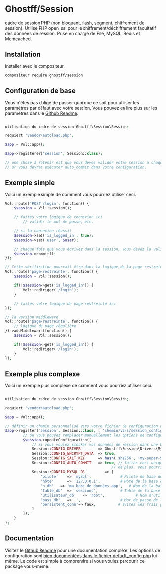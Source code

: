 # Ghostff/Session

cadre de session PHP (non bloquant, flash, segment, chiffrement de session). Utilise PHP open_ssl pour le chiffrement/déchiffrement facultatif des données de session. Prise en charge de File, MySQL, Redis et Memcached.

## Installation

Installer avec le compositeur.

```bash
compositeur require ghostff/session
```

## Configuration de base

Vous n'êtes pas obligé de passer quoi que ce soit pour utiliser les paramètres par défaut avec votre session. Vous pouvez en lire plus sur les paramètres dans le [Github Readme](https://github.com/Ghostff/Session).

```php

utilisation du cadre de session Ghostff\Session\Session;

requiert 'vendor/autoload.php';

$app = Vol::app();

$app->registerer('session', Session::class);

// une chose à retenir est que vous devez valider votre session à chaque chargement de page
// or vous devrez exécuter auto_commit dans votre configuration.
```

## Exemple simple

Voici un exemple simple de comment vous pourriez utiliser ceci.

```php
Vol::route('POST /login', fonction() {
	$session = Vol::session();

	// faites votre logique de connexion ici
        // valider le mot de passe, etc.

	// si la connexion réussit
	$session->set('is_logged_in', true);
	$session->set('user', $user);

	// chaque fois que vous écrivez dans la session, vous devez la valider délibérément.
	$session->commit();
});

// Cette vérification pourrait être dans la logique de la page restreinte, ou enveloppée dans un middleware.
Vol::route('page-restreinte', fonction() {
	$session = Vol::session();

	if(!$session->get('is_logged_in')) {
		Vol::rediriger('/login');
	}

	// faites votre logique de page restreinte ici
});

// la version middleware
Vol::route('page-restreinte', fonction() {
	// logique de page régulière
})->addMiddleware(fonction() {
	$session = Vol::session();

	if(!$session->get('is_logged_in')) {
		Vol::rediriger('/login');
	}
});
```

## Exemple plus complexe

Voici un exemple plus complexe de comment vous pourriez utiliser ceci.

```php

utilisation du cadre de session Ghostff\Session\Session;

requiert 'vendor/autoload.php';

$app = Vol::app();

// définir un chemin personnalisé vers votre fichier de configuration de session et donnez-lui une chaîne aléatoire pour l'ID de session
$app->register('session', Session::class, [ 'chemin/vers/session_config.php', bin2hex(random_bytes(32)) ], fonction(Session $session) {
		// ou vous pouvez remplacer manuellement les options de configuration
		$session->updateConfiguration([
			// si vous voulez stocker vos données de session dans une base de données (utile si vous voulez quelque chose comme la fonctionnalité "déconnectez-moi de tous les appareils")
			Session::CONFIG_DRIVER        => Ghostff\Session\Drivers\MySql::class,
			Session::CONFIG_ENCRYPT_DATA  => true,
			Session::CONFIG_SALT_KEY      => hash('sha256', 'my-super-S3CR3T-salt'), // veuillez changer ceci pour en mettre un autre
			Session::CONFIG_AUTO_COMMIT   => true, // faites ceci uniquement si c'est nécessaire et/ou s'il est difficile de valider() votre session.
												// de plus, vous pourriez faire Vol::after('start', fonction() { Vol::session()->commit(); });
			Session::CONFIG_MYSQL_DS         => [
				'pilote'    => 'mysql',             # Pilote de base de données pour le dsn PDO par exemple (mysql:host=...;dbname=...)
				'hôte'      => '127.0.0.1',         # Hôte de la base de données
				'n_db'   => 'ma_base_de_données_app',   # Nom de la base de données
				'table_db'  => 'sessions',          # Table de la base de données
				'utilisateur_db'   => 'root',              # Nom d'utilisateur de la base de données
				'pass_db'   => '',                  # Mot de passe de la base de données
				'persistent_conn'=> faux,          # Évitez les frais généraux de l'établissement d'une nouvelle connexion chaque fois qu'un script doit parler à une base de données, ce qui donne une application web plus rapide. TROUVEZ L'ENVERS VOUS-MÊME
			]
		]);
	}
);
```

## Documentation

Visitez le [Github Readme](https://github.com/Ghostff/Session) pour une documentation complète. Les options de configuration sont [bien documentées dans le fichier default_config.php](https://github.com/Ghostff/Session/blob/master/src/default_config.php) lui-même. Le code est simple à comprendre si vous voulez parcourir ce package vous-même.